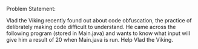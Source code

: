 Problem Statement:

Vlad the Viking recently found out about code obfuscation, the practice of delibrately making code difficult to understand. He came across the following program (stored in Main.java) and wants to know what input will give him a result of 20 when Main.java is run. Help Vlad the Viking.
